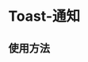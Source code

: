 # Toast-通知

## 使用方法
<!-- markdownlint-disable md033  -->
<ClientOnly>
  <toast-demo-1 />
  <toast-demo-2 />
  <toast-demo-3 />
</ClientOnly>
